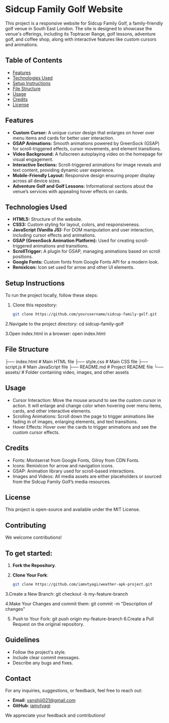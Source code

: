 # Sidcup Family Golf Website

This project is a responsive website for Sidcup Family Golf, a family-friendly golf venue in South East London. The site is designed to showcase the venue's offerings, including its Toptracer Range, golf lessons, adventure golf, and coffee shop, along with interactive features like custom cursors and animations.

## Table of Contents
- [Features](#features)
- [Technologies Used](#technologies-used)
- [Setup Instructions](#setup-instructions)
- [File Structure](#file-structure)
- [Usage](#usage)
- [Credits](#credits)
- [License](#license)

## Features
- **Custom Cursor:** A unique cursor design that enlarges on hover over menu items and cards for better user interaction.
- **GSAP Animations:** Smooth animations powered by GreenSock (GSAP) for scroll-triggered effects, cursor movements, and element transitions.
- **Video Background:** A fullscreen autoplaying video on the homepage for visual engagement.
- **Interactive Sections:** Scroll-triggered animations for image reveals and text content, providing dynamic user experience.
- **Mobile-Friendly Layout:** Responsive design ensuring proper display across all device sizes.
- **Adventure Golf and Golf Lessons:** Informational sections about the venue’s services with appealing hover effects on cards.

## Technologies Used
- **HTML5:** Structure of the website.
- **CSS3:** Custom styling for layout, colors, and responsiveness.
- **JavaScript (Vanilla JS):** For DOM manipulation and user interaction, including cursor effects and animations.
- **GSAP (GreenSock Animation Platform):** Used for creating scroll-triggered animations and transitions.
- **ScrollTrigger:** A plugin for GSAP, managing animations based on scroll positions.
- **Google Fonts:** Custom fonts from Google Fonts API for a modern look.
- **RemixIcon:** Icon set used for arrow and other UI elements.

## Setup Instructions
To run the project locally, follow these steps:
1. Clone this repository:
   ```bash
   git clone https://github.com/yourusername/sidcup-family-golf.git

2.Navigate to the project directory:
  cd sidcup-family-golf

3.Open index.html in a browser:
    open index.html

## File Structure
  ├── index.html          # Main HTML file
├── style.css           # Main CSS file
├── script.js           # Main JavaScript file
├── README.md           # Project README file
└── assets/             # Folder containing video, images, and other assets

## Usage
- Cursor Interaction: Move the mouse around to see the custom cursor in action. It will enlarge and change color when hovering over menu items, cards, and other interactive elements.
- Scrolling Animations: Scroll down the page to trigger animations like fading in of images, enlarging elements, and text transitions.
- Hover Effects: Hover over the cards to trigger animations and see the custom cursor effects.

## Credits
- Fonts: Montserrat from Google Fonts, Gilroy from CDN Fonts.
- Icons: RemixIcon for arrow and navigation icons.
- GSAP: Animation library used for scroll-based interactions.
- Images and Videos: All media assets are either placeholders or sourced from the Sidcup Family Golf’s media resources.

## License
This project is open-source and available under the MIT License.

## Contributing

We welcome contributions!
## To get started:

1. **Fork the Repository**.
2. **Clone Your Fork**:

   ```bash
   git clone https://github.com/iamvtyagi/weather-apk-project.git
>
3.Create a New Branch:
     git checkout -b my-feature-branch

4.Make Your Changes and commit them:
     git commit -m "Description of changes"

5. Push to Your Fork:
     git push origin my-feature-branch
6.Create a Pull Request on the original repository.

## Guidelines
 - Follow the project's style.
-  Include clear commit messages.
  - Describe any bugs and fixes.

## Contact

For any inquiries, suggestions, or feedback, feel free to reach out:

- **Email**: vanshjii021@gmail.com
- **GitHub**: [iamvtyagi](https://github.com/iamvtyagi)

We appreciate your feedback and contributions!

